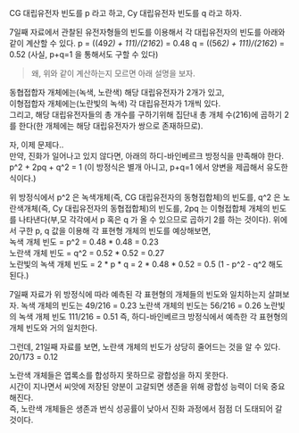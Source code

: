 CG 대립유전자 빈도를 p 라고 하고, Cy 대립유전자 빈도를 q 라고 하자.

7일째 자료에서 관찰된 유전자형들의 빈도를 이용해서 각 대립유전자의 빈도를 아래와 같이 계산할 수 있다.
p = ((49*2) + 111)/(216*2) = 0.48
q = ((56*2) + 111)/(216*2) = 0.52 (사실, p+q=1 을 통해서도 구할 수 있다)

> 왜, 위와 같이 계산하는지 모르면 아래 설명을 보자.    

동협접합자 개체에는(녹색, 노란색) 해당 대립유전자가 2개가 있고,    
이형접합자 개체에는(노란빛의 녹색) 각 대립유전자가 1개씩 있다.   
그리고, 해당 대립유전자들의 총 개수를 구하기위해 집단내 총 개체 수(216)에 곱하기 2를 한다(한 개체에는 해당 대립유전자가 쌍으로 존재하므로).   

자, 이제 문제다..  
만약, 진화가 일어나고 있지 않다면, 아래의 하디-바인베르크 방정식을 만족해야 한다.   
p^2 + 2pq + q^2 = 1 (이 방정식은 별개 아니고, p+q=1 에서 양변을 제곱해서 유도한 식이다.)

위 방정식에서 p^2 은 녹색개체(즉, CG 대립유전자의 동형접합체)의 빈도를,
q^2 은 노란색개체(즉, Cy 대립유전자의 동협접합체)의 빈도를,
2pq 는 이형접합체 개체의 빈도를 나타낸다(부,모 각각에서 p 혹은 q 가 올 수 있으므로 곱하기 2를 하는 것이다).
위에서 구한 p, q 값을 이용해 각 표현형 개체의 빈도를 예상해보면,   
녹색 개체 빈도 = p^2 = 0.48 * 0.48 = 0.23  
노란색 개체 빈도 = q^2 = 0.52 * 0.52 = 0.27  
노란빛의 녹색 개체 빈도 = 2 * p * q = 2 * 0.48 * 0.52 = 0.5 (1 - p^2 - q^2 해도 된다.)       

7일째 자료가 위 방정식에 따라 예측된 각 표현형의 개체들의 빈도와 일치하는지 살펴보자.
녹색 개체의 빈도는 49/216 = 0.23
노란색 개체의 빈도는 56/216 = 0.26
노란빛의 녹색 개체 빈도 111/216 = 0.51
즉, 하디-바인베르크 방정식에서 예측한 각 표현형의 개체 빈도와 거의 일치한다.    

그런데, 21일째 자료를 보면,
노란색 개체의 빈도가 상당히 줄어드는 것을 알 수 있다. 20/173 = 0.12   

노란색 개체들은 엽록소를 합성하지 못하므로 광합성을 하지 못한다.   
시간이 지나면서 씨앗에 저장된 양분이 고갈되면 생존을 위해 광합성 능력이 더욱 중요해진다.  
즉, 노란색 개체들은 생존과 번식 성공률이 낮아서 진화 과정에서 점점 더 도태되어 갈 것이다.   

     
